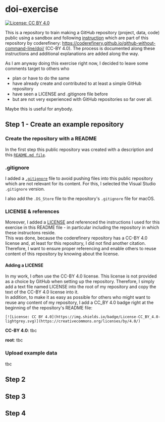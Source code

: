 # doi-exercise

[![License: CC BY 4.0](https://img.shields.io/badge/License-CC_BY_4.0-lightgrey.svg)](https://creativecommons.org/licenses/by/4.0/)

This is a repository to train making a GitHub repository (project, data, code) public using a sandbox and following [instruction](https://coderefinery.github.io/github-without-command-line/doi/) which are part of this repository by coderefinery: https://coderefinery.github.io/github-without-command-line/doi/ (CC-BY 4.0).
The process is documented along these instructions and additional explanations are added along the way. 

As I am anyway doing this exercise right now, I decided to leave some comments target to others who 
- plan or have to do the same
- have already create and contributed to at least a simple GitHub repository
- have seen a LICENSE and .gitignore file before
- but are not very experienced with GitHub repositories so far over all.

Maybe this is useful for anybody.

## Step 1 - Create an example repository

### Create the repository with a README
In the first step this public repository was created with a description and this [`README.md file`](./README.md).  

### .gitignore
I added a [`.gitignore`](./\.gitignore) file to avoid pushing files into this public repository which are not relevant for its content. For this, I selected the Visual Studio `.gitignore` version.  

I also add the `.DS_Store` file to the repository's `.gitignore` file for macOS.  

### LICENSE & references
Moreover, I added a [LICENSE](./LICENSE) and referenced the instructions I used for this exercise in this README file - in particular including the repository in which these instructons reside.  
This was done, because the coderefinery repository has a CC-BY 4.0 license and, at least for this repository, I did not find another citation.  
Therefore, I want to ensure proper referencing and enable others to reuse content of this repository by knowing about the license.  

#### Adding a LICENSE
In my work, I often use the CC-BY 4.0 license. This license is not provided as a choice by GitHub when setting up the repository. Therefore, I simply add a text file named LICENSE into the root of my repository and copy the text of the CC-BY 4.0 license into it.  
In addition, to make it as easy as possible for others who might want to reuse any content of my repository, I add a CC_BY 4.0 badge right at the beginning of the repository's README file: 

```
[![License: CC BY 4.0](https://img.shields.io/badge/License-CC_BY_4.0-lightgrey.svg)](https://creativecommons.org/licenses/by/4.0/)
```

**CC-BY 4.0**:
tbc

**root**:
tbc

### Upload example data

tbc

## Step 2

## Step 3

## Step 4
